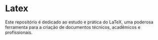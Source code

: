 # Latex
Este repositório é dedicado ao estudo e prática do LaTeX, uma poderosa ferramenta para a criação de documentos técnicos, acadêmicos e profissionais.
